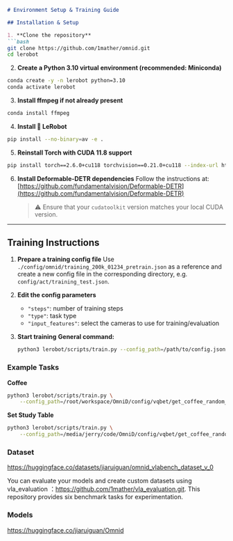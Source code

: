 ````markdown
# Environment Setup & Training Guide

## Installation & Setup

1. **Clone the repository**
```bash
git clone https://github.com/1mather/omnid.git
cd lerobot
````

2. **Create a Python 3.10 virtual environment (recommended: Miniconda)**

```bash
conda create -y -n lerobot python=3.10
conda activate lerobot
```

3. **Install ffmpeg if not already present**

```bash
conda install ffmpeg
```

4. **Install 🤗 LeRobot**

```bash
pip install --no-binary=av -e .
```

5. **Reinstall Torch with CUDA 11.8 support**

```bash
pip install torch==2.6.0+cu118 torchvision==0.21.0+cu118 --index-url https://download.pytorch.org/whl/cu118
```

6. **Install Deformable-DETR dependencies**
   Follow the instructions at: [https://github.com/fundamentalvision/Deformable-DETR](https://github.com/fundamentalvision/Deformable-DETR)

   > ⚠️ Ensure that your `cudatoolkit` version matches your local CUDA version.

---

## Training Instructions

1. **Prepare a training config file**
   Use `./config/omnid/training_200k_01234_pretrain.json` as a reference and create a new config file in the corresponding directory, e.g. `config/act/training_test.json`.

2. **Edit the config parameters**

   * `"steps"`: number of training steps
   * `"type"`: task type
   * `"input_features"`: select the cameras to use for training/evaluation

3. **Start training**
   **General command:**

   ```bash
   python3 lerobot/scripts/train.py --config_path=/path/to/config.json
   ```

### Example Tasks

**Coffee**

```bash
python3 lerobot/scripts/train.py \
    --config_path=/root/workspace/OmniD/config/vqbet/get_coffee_random_pos_100/training_200k_01234_pretrain.json
```

**Set Study Table**

```bash
python3 lerobot/scripts/train.py \
    --config_path=/media/jerry/code/OmniD/config/vqbet/get_coffee_random_pos_100/training_200k_01234_pretrain.json
```



### Dataset
https://huggingface.co/datasets/jiaruiguan/omnid_vlabench_dataset_v_0

You can evaluate your models and create custom datasets using vla_evaluation ：https://github.com/1mather/vla_evaluation.git. This repository provides six benchmark tasks for experimentation.

### Models
https://huggingface.co/jiaruiguan/Omnid



